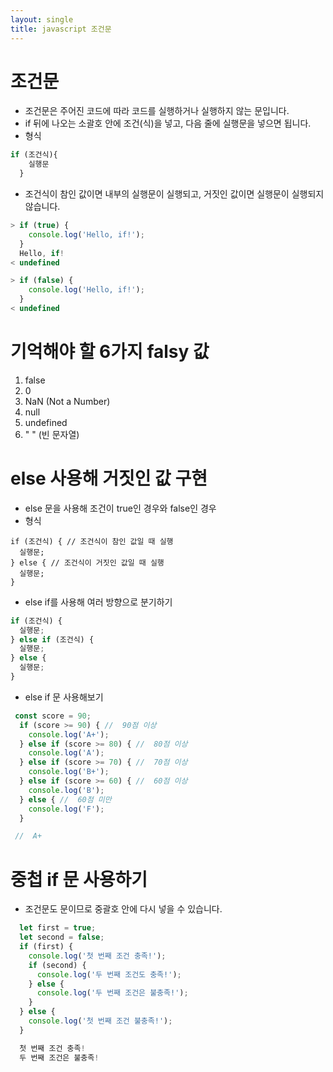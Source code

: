 ```yaml
---
layout: single
title: javascript 조건문
---
```


# 조건문  
- 조건문은 주어진 코드에 따라 코드를 실행하거나 실행하지 않는 문입니다.  
- if 뒤에 나오는 소괄호 안에 조건(식)을 넣고, 다음 줄에 실행문을 넣으면 됩니다.  
- 형식  
```javascript 
if (조건식){
    실행문
  }
``` 
- 조건식이 참인 값이면 내부의 실행문이 실행되고, 거짓인 값이면 실행문이 실행되지 않습니다.  
```javascript 
> if (true) {
    console.log('Hello, if!');
  }
  Hello, if!
< undefined 
```  
```javascript
> if (false) {
    console.log('Hello, if!');
  }
< undefined 
``` 
# 기억해야 할 6가지 falsy 값  
1. false 
2. 0 
3. NaN (Not a Number) 
4. null 
5. undefined 
6. " " (빈 문자열) 

# else 사용해 거짓인 값 구현  
- else 문을 사용해 조건이 true인 경우와 false인 경우
- 형식  
```javascript. 
if (조건식) { // 조건식이 참인 값일 때 실행
  실행문;
} else { // 조건식이 거짓인 값일 때 실행
  실행문;
} 
``` 
- else if를 사용해 여러 방향으로 분기하기 

```javascript 
if (조건식) {
  실행문;
} else if (조건식) {
  실행문;
} else {
  실행문;
} 
``` 
- else if 문 사용해보기  
```javascript 
 const score = 90;
  if (score >= 90) { //  90점 이상
    console.log('A+');
  } else if (score >= 80) { //  80점 이상
    console.log('A');
  } else if (score >= 70) { //  70점 이상
    console.log('B+');
  } else if (score >= 60) { //  60점 이상
    console.log('B');
  } else { //  60점 미만
    console.log('F');
  }

 //  A+ 
```  
# 중첩 if 문 사용하기  
- 조건문도 문이므로 중괄호 안에 다시 넣을 수 있습니다.  

```javascript 
  let first = true;
  let second = false;
  if (first) {
    console.log('첫 번째 조건 충족!');
    if (second) {
      console.log('두 번째 조건도 충족!');
    } else {
      console.log('두 번째 조건은 불충족!');
    }
  } else {
    console.log('첫 번째 조건 불충족!');
  }

  첫 번째 조건 충족!
  두 번째 조건은 불충족!  
```


